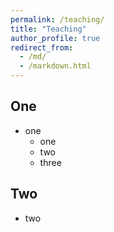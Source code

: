 ```yaml
---
permalink: /teaching/
title: "Teaching"
author_profile: true
redirect_from: 
  - /md/
  - /markdown.html
---
```


## One

* one
  * one
  * two
  * three

## Two

* two


